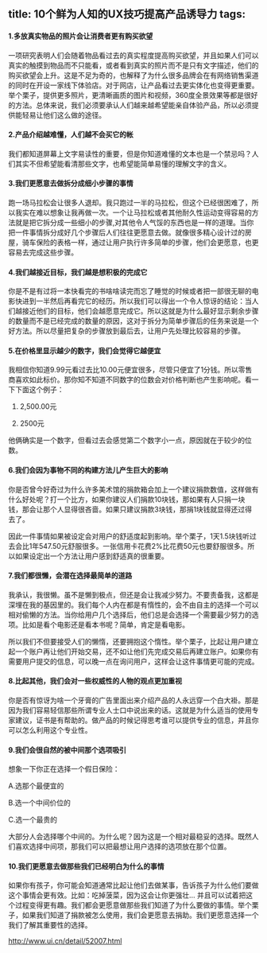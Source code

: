 title: 10个鲜为人知的UX技巧提高产品诱导力
tags:
---

#### 1.多放真实物品的照片会让消费者更有购买欲望

一项研究表明人们会随着物品看过去的真实程度提高购买欲望，并且如果人们可以真实的触摸到物品而不只能看，或者看到真实的照片而不是只有文字描述，他们的购买欲望会上升。这是不足为奇的，也解释了为什么很多品牌会在有网络销售渠道的同时在开设一家线下体验店。对于网店，让产品看过去更实体化也变得更重要。举个栗子，提供更多照片，更清晰画质的图片和视频，360度全景效果等都是很好的方法。总体来说，我们必须要承认人们越来越希望能亲自体验产品，所以必须提供能轻易让他们这么做的途径。

#### 2.产品介绍越难懂，人们越不会买它的帐

我们都知道屏幕上文字易读性的重要，但是你知道难懂的文本也是一个禁忌吗？人们其实不但希望能看清那些文字，也希望能简单易懂的理解文字的含义。

#### 3.我们更愿意去做拆分成细小步骤的事情

跑一场马拉松会让很多人退却。我只跑过一半的马拉松，但这个已经很困难了，所以我实在难以想象让我再做一次。一个让马拉松或者其他耐久性运动变得容易的方法就是把它拆分成一些细小的步骤,对其他令人气馁的东西也是一样的道理。当你把一件事情拆分成好几个步骤后人们往往更愿意去做。就像很多精心设计过的房屋，骑车保险的表格一样，通过让用户执行许多简单的步骤，他们会更愿意，也更容易去完成这些步骤。

#### 4.我们越接近目标，我们越是想积极的完成它

你是不是有过将一本快看完的书啥啥读完而忘了睡觉的时候或者把一部很无聊的电影快进到一半然后再看完它的经历。所以我们可以得出一个令人惊讶的结论：当人们越接近他们的目标，他们会越愿意完成它。所以这就是为什么最好显示剩余步骤的数量而不是已经完成的数量的原因，这对于拆分为简单步骤后的任务来说是一个好方法。所以尽量把复杂的步骤放到最后去，让用户先处理比较容易的步骤。

#### 5.在价格里显示越少的数字，我们会觉得它越便宜

我相信你知道9.99元看过去比10.00元便宜很多，尽管只便宜了1分钱。所以零售商喜欢如此标价。那你知不知道不同数字的位数会对价格判断也产生影响呢。看一下下面这个例子：

1. 2,500.00元

2. 2500元

他俩确实是一个数字，但看过去会感觉第二个数字小一点，原因就在于较少的位数。

#### 6.我们会因为事物不同的构建方法儿产生巨大的影响

你是否曾今好奇过为什么许多美术馆的捐款箱会加上一个建议捐款数值，这样做有什么好处呢？打一个比方，如果你建议人们捐款10块钱，那如果有人只捐一块钱，那会让那个人显得很吝啬。如果只建议捐款3块钱，那捐1块钱就显得还过得去了。

因此一件事情如果被设定会对用户的舒适度起到影响。举个栗子，1天1.5块钱听过去会比1年547.50元舒服很多。一张信用卡花费2%比花费50元也要舒服很多。所以如果设定出一个方法让用户感到舒适真的很重要。

#### 7.我们都很懒，会潜在选择最简单的道路

我承认，我很懒。虽不是懒到极点，但还是会让我减少努力。不要责备我，这都是深埋在我的基因里的。我们每个人内在都是有惰性的，会不由自主的选择一个可以相对偷懒的方法。当你给用户几个选择后，他们总是会选择一个需要最少努力的选项。比如是看个电影还是看本书呢？简单，肯定是看电影。

所以我们不但要接受人们的懒惰，还要拥抱这个惰性。举个栗子，比起让用户建立起一个账户再让他们开始交易，还不如让他们先完成交易后再建立账户。如果你有需要用户提交的信息，可以晚一点在询问用户，这样会让这件事情更可能的完成。

#### 8.比起其他，我们会对一些权威性的人物的观点更加重视

你是否有惊讶为啥一个牙膏的广告里面出来介绍产品的人永远穿一个白大褂。那是因为我们容易轻信那些所谓专业人士口中说出来的话。这就是为什么适当的使用专家建议，证书是有帮助的。做产品的时候记得思考谁可以提供专业的信息，并且你可以怎么利用这个专业性。

#### 9.我们会很自然的被中间那个选项吸引

想象一下你正在选择一个假日保险：

A.选那个最便宜的

B.选一个中间价位的

C.选一个最贵的

大部分人会选择哪个中间的。为什么呢？因为这是一个相对最稳妥的选择。既然人们喜欢选择中间项，那我们可以把最想让用户选择的选项放在那个位置。

#### 10.我们更愿意去做那些我们已经明白为什么的事情

如果你有孩子，你可能会知道通常比起让他们去做某事，告诉孩子为什么他们要做这个事情会更有效。比如：吃掉菠菜，因为这会让你更强壮… 并且可以试着把这个过程变得更有趣。我们都会更愿意做那些我们知道了为什么要做的事情。举个栗子，如果我们知道了捐款被怎么使用，我们会更愿意去捐助。我们更愿意选择一个我们了解其重要性的选择。

http://www.ui.cn/detail/52007.html
